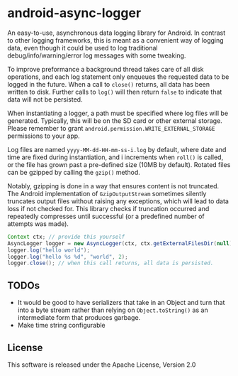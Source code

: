 android-async-logger
====================

An easy-to-use, asynchronous data logging library for Android. In contrast to other logging frameworks, this is meant as a convenient way of logging data, even though it could be used to log traditional debug/info/warning/error log messages with some tweaking.

To improve preformance a background thread takes care of all disk operations, and each log statement only enqueues the requested data to be logged in the future. When a call to `close()` returns, all data has been written to disk. Further calls to `log()` will then return `false` to indicate that data will not be persisted.

When instantiating a logger, a path must be specified where log files will be generated. Typically, this will be on the SD card or other external storage. Please remember to grant `android.permission.WRITE_EXTERNAL_STORAGE` permissions to your app.

Log files are named `yyyy-MM-dd-HH-mm-ss-i.log` by default, where date and time are fixed during instantiation, and i increments when `roll()` is called, or the file has grown past a pre-defined size (10MB by default). Rotated files can be gzipped by calling the `gzip()` method.

Notably, gzipping is done in a way that ensures content is not truncated. The Android implementation of `GzipOutputStream` sometimes silently truncates output files without raising any exceptions, which will lead to data loss if not checked for. This library checks if truncation occurred and repeatedly compresses until successful (or a predefined number of attempts was made).

```java
Context ctx; // provide this yourself
AsyncLogger logger = new AsyncLogger(ctx, ctx.getExternalFilesDir(null));
logger.log("hello world");
logger.log("hello %s %d", "world", 2);
logger.close(); // when this call returns, all data is persisted.
```
## TODOs

- It would be good to have serializers that take in an Object and turn that into a byte stream rather than relying on `Object.toString()` as an intermediate form that produces garbage.
- Make time string configurable

## License

This software is released under the Apache License, Version 2.0
